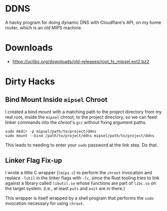 # DDNS
A hacky program for doing dynamic DNS with Cloudflare's API,
on my home router, which is an old MIPS machine.

# Downloads
- https://uclibc.org/downloads/old-releases/root_fs_mipsel.ext2.bz2

# Dirty Hacks
## Bind Mount Inside `mipsel` Chroot
I created a bind mount with a matching path to the project directory
from my real root, inside the `mipsel` chroot, to the project directory,
so we can feed linker commands into the chroot's `gcc` without fixing argument paths.
```
sudo mkdir -p mipsel/path/to/project/ddns
sudo mount --bind /path/to/project/ddns mipsel/path/to/project/ddns
```

This leads to needing to enter your `sudo` password at the link step. Do that.

## Linker Flag Fix-up
I wrote a little C wrapper (`lmips.c`) to perform the `chroot` invocation and replace `-lutil`
in the linker flags with `-lc`, since the Rust tooling tries to link against a library
called `libutil.so` whose functions are part of `libc.so` on the target system.
(i.e., at least `puts` and `exit` are in there.)

This wrapper is itself wrapped by a shell program that performs the `sudo` invocation
necessary for using `chroot`.
